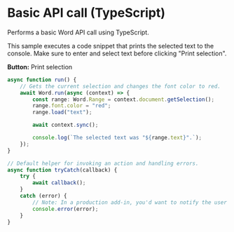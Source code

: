 # Basic API call (TypeScript)

Performs a basic Word API call using TypeScript.

This sample executes a code snippet that prints the selected text to the console. Make sure to enter and select text before clicking "Print selection".

**Button:** Print selection

```typescript
async function run() {
    // Gets the current selection and changes the font color to red.
    await Word.run(async (context) => {
        const range: Word.Range = context.document.getSelection();
        range.font.color = "red";
        range.load("text");

        await context.sync();

        console.log(`The selected text was "${range.text}".`);
    });
}

// Default helper for invoking an action and handling errors.
async function tryCatch(callback) {
    try {
        await callback();
    }
    catch (error) {
        // Note: In a production add-in, you'd want to notify the user through your add-in's UI.
        console.error(error);
    }
}
```

